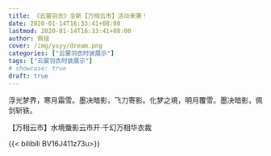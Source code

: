 ```yaml
---
title: 《云裳羽衣》全新【万相云市】活动来袭！
date: 2020-01-14T16:33:41+08:00
lastmod: 2020-01-14T16:33:41+08:00
author: 佩瑶
cover: /img/ysyy/dream.png
categories: ["云裳羽衣时装展示"]
tags: ["云裳羽衣时装展示"]
# showcase: true
draft: true
---
```

浮光梦界，寒月霜雪。墨决暗影，飞刀寄影。化梦之境，明月覆雪。墨决暗影，佩剑斩铁。

<!--more-->

【万相云市】水境蜃影云市开·千幻万相华衣裁

{{< bilibili BV16J411z73u>}}